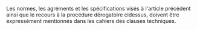 
Les normes, les agréments et les spécifications visés à l'article
précédent ainsi que le recours à la procédure dérogatoire cidessus,
doivent être expressément mentionnés dans les cahiers des clauses
techniques.